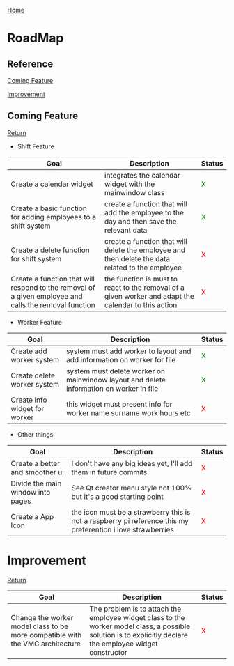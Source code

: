 [Home](../README.md)
# RoadMap
## Reference 

[Coming Feature](#coming-feature)

[Improvement](#improvement)

## Coming Feature
[Return](#reference)

* Shift Feature

| Goal      |Description| Status    |
| --------- | --------- | --------- |
|  Create a calendar widget         | integrates the calendar widget with the mainwindow class | <span style="color:green">X</span>| 
|  Create a basic function for adding employees to a shift system | create a function that will add the employee to the day and then save the relevant data | <span style="color:green">X</span>|  
| Create a delete function for shift system | create a function that will delete the employee and then delete the data related to the employee | <span style="color:red">X</span>|
| Create a function that will respond to the removal of a given employee and calls the removal function | the function is must to react to the removal of a given worker and adapt the calendar to this action | <span style="color:red">X</span> |

* Worker Feature

| Goal      |Description| Status    |
| --------- | --------- | --------- |
| Create add worker system          | system must add worker to layout and add information on worker for file           | <span style="color:green">X</span>        | 
| Create delete worker system       | system must delete worker on  mainwindow layout and delete information on worker in file           | <span style="color:green">X</span>        |  
| Create info widget for worker     | this widget must present info for worker name surname work hours etc          | <span style="color:red">X</span>|


* Other things

| Goal      |Description| Status    |
| --------- | --------- | --------- |
| Create a better and smoother ui   | I don't have any big ideas yet, I'll add them in future commits | <span style="color:red">X</span> | 
| Divide the main window into pages | See Qt creator menu style not 100% but it's a good starting point | <span style="color:red">X</span> |  
| Create a App Icon | the icon must be a strawberry this is not a raspberry pi reference this my preferention i love strawberries  | <span style="color:red">X</span> |

# Improvement
[Return](#reference)

| Goal      |Description| Status    |
| --------- | --------- | --------- |
| Change the worker model class to be more compatible with the VMC architecture | The problem is to attach the employee widget class to the worker model class, a possible solution is to explicitly declare the employee widget constructor          | <span style="color:red">X</span>| 

